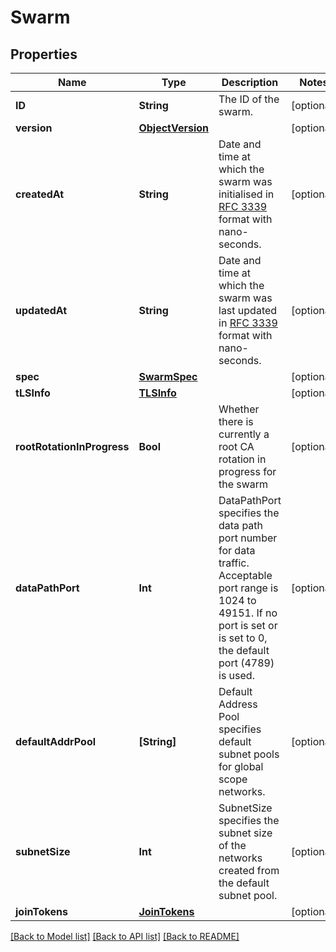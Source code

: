 # Swarm

## Properties
Name | Type | Description | Notes
------------ | ------------- | ------------- | -------------
**ID** | **String** | The ID of the swarm. | [optional] 
**version** | [**ObjectVersion**](ObjectVersion.md) |  | [optional] 
**createdAt** | **String** | Date and time at which the swarm was initialised in [RFC 3339](https://www.ietf.org/rfc/rfc3339.txt) format with nano-seconds.  | [optional] 
**updatedAt** | **String** | Date and time at which the swarm was last updated in [RFC 3339](https://www.ietf.org/rfc/rfc3339.txt) format with nano-seconds.  | [optional] 
**spec** | [**SwarmSpec**](SwarmSpec.md) |  | [optional] 
**tLSInfo** | [**TLSInfo**](TLSInfo.md) |  | [optional] 
**rootRotationInProgress** | **Bool** | Whether there is currently a root CA rotation in progress for the swarm  | [optional] 
**dataPathPort** | **Int** | DataPathPort specifies the data path port number for data traffic. Acceptable port range is 1024 to 49151. If no port is set or is set to 0, the default port (4789) is used.  | [optional] 
**defaultAddrPool** | **[String]** | Default Address Pool specifies default subnet pools for global scope networks.  | [optional] 
**subnetSize** | **Int** | SubnetSize specifies the subnet size of the networks created from the default subnet pool.  | [optional] 
**joinTokens** | [**JoinTokens**](JoinTokens.md) |  | [optional] 

[[Back to Model list]](../README.md#documentation-for-models) [[Back to API list]](../README.md#documentation-for-api-endpoints) [[Back to README]](../README.md)


